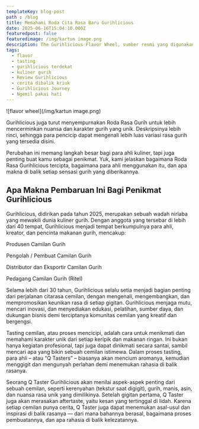 ```yaml
---
templateKey: blog-post
path : /blog 
title: Memahami Roda Cita Rasa Baru Gurihlicious
date: 2025-06-16T15:04:10.000Z
featuredpost: false
featuredimage: /img/kartun image.png
description: The Gurihlicious Flavor Wheel, sumber resmi yang digunakan para pencinta Gurihlicious, telah direvisi untuk pertama kalinya tahun ini.
tags:
  - flavor
  - tasting 
  - gurihlicious terdekat 
  - kuliner gurih 
  - Review Gurihlicious 
  - cerita dibalik kriuk
  - Gurihlicious Journey
  - Ngemil pakai hati
---
```

![flavor wheel](/img/kartun image.png)

Gurihlicious juga turut menyempurnakan Roda Rasa Gurih untuk lebih mencerminkan nuansa dan karakter gurih yang unik. Deskripsinya lebih rinci, sehingga para pencicip dapat mengenali lebih luas variasi rasa gurih yang tersedia disini.

Perubahan ini memang langkah besar bagi para ahli kuliner, tapi juga penting buat kamu sebagai penikmat. Yuk, kami jelaskan bagaimana Roda Rasa Gurihlicious tercipta, bagaimana para ahli menggunakan itu, dan apa makna di balik setiap sensasi gurih yang diberikannya.

## Apa Makna Pembaruan Ini Bagi Penikmat Gurihlicious

Gurihlicious, didirikan pada tahun 2025, merupakan sebuah wadah nirlaba yang mewakili dunia kuliner gurih. Dengan anggota yang tersebar di lebih dari 40 tempat, Gurihlicious menjadi tempat berkumpulnya para ahli, kreator, dan pencinta makanan gurih, mencakup:

Produsen Camilan Gurih

Pengolah / Pembuat Camilan Gurih

Distributor dan Eksportir Camilan Gurih

Pedagang Camilan Gurih (Ritel)

Selama lebih dari 30 tahun, Gurihlicious selalu setia menjadi bagian penting dari perjalanan citarasa cemilan, dengan mengenali, mengembangkan, dan mempromosikan keunikan rasa di setiap gigitan. Gurihlicious menjaga mutu, mencari inovasi, dan menyediakan edukasi, pelatihan, sumber daya, dan dukungan bisnis demi terciptanya komunitas cemilan yang kreatif dan bergengsi.

Tasting cemilan, atau proses mencicipi, adalah cara untuk menikmati dan memahami karakter unik dari setiap keripik dan makanan ringan. Ini bukan hanya kegiatan profesional, tapi juga dapat dinikmati secara santai, sambil mencari apa yang bikin sebuah cemilan istimewa. Dalam proses tasting, para ahli – atau “Q Tasters” – biasanya akan mencium aromanya, kemudian menggigit dan mengunyah perlahan demi menemukan rahasia di balik rasanya.

Seorang Q Taster Gurihlicious akan menilai aspek-aspek penting dari sebuah cemilan, seperti kerenyahan (tekstur saat digigit), gurih, manis, asin, dan nuansa rasa unik yang dimilikinya. Setelah gigitan pertama, Q Taster juga akan merasakan aftertaste, yaitu kesan yang tertinggal di lidah. Karena setiap cemilan punya cerita, Q Taster juga dapat menemukan asal-usul dan inspirasi di balik rasanya — dari mana bahannya berasal, bagaimana proses pembuatannya, dan apa rahasia di balik kelezatannya.


